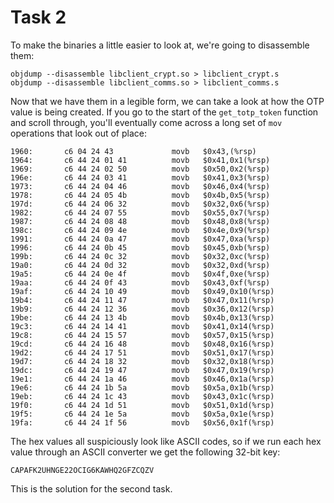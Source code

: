 # Task 2

To make the binaries a little easier to look at, we're going to disassemble them:
```
objdump --disassemble libclient_crypt.so > libclient_crypt.s
objdump --disassemble libclient_comms.so > libclient_comms.s
```
Now that we have them in a legible form, we can take a look at how the OTP value
is being created. If you go to the start of the `get_totp_token` function and scroll through,
you'll eventually come across a long set of `mov` operations that look out of place:
```
1960:       c6 04 24 43             movb   $0x43,(%rsp)
1964:       c6 44 24 01 41          movb   $0x41,0x1(%rsp)
1969:       c6 44 24 02 50          movb   $0x50,0x2(%rsp)
196e:       c6 44 24 03 41          movb   $0x41,0x3(%rsp)
1973:       c6 44 24 04 46          movb   $0x46,0x4(%rsp)
1978:       c6 44 24 05 4b          movb   $0x4b,0x5(%rsp)
197d:       c6 44 24 06 32          movb   $0x32,0x6(%rsp)
1982:       c6 44 24 07 55          movb   $0x55,0x7(%rsp)
1987:       c6 44 24 08 48          movb   $0x48,0x8(%rsp)
198c:       c6 44 24 09 4e          movb   $0x4e,0x9(%rsp)
1991:       c6 44 24 0a 47          movb   $0x47,0xa(%rsp)
1996:       c6 44 24 0b 45          movb   $0x45,0xb(%rsp)
199b:       c6 44 24 0c 32          movb   $0x32,0xc(%rsp)
19a0:       c6 44 24 0d 32          movb   $0x32,0xd(%rsp)
19a5:       c6 44 24 0e 4f          movb   $0x4f,0xe(%rsp)
19aa:       c6 44 24 0f 43          movb   $0x43,0xf(%rsp)
19af:       c6 44 24 10 49          movb   $0x49,0x10(%rsp)
19b4:       c6 44 24 11 47          movb   $0x47,0x11(%rsp)
19b9:       c6 44 24 12 36          movb   $0x36,0x12(%rsp)
19be:       c6 44 24 13 4b          movb   $0x4b,0x13(%rsp)
19c3:       c6 44 24 14 41          movb   $0x41,0x14(%rsp)
19c8:       c6 44 24 15 57          movb   $0x57,0x15(%rsp)
19cd:       c6 44 24 16 48          movb   $0x48,0x16(%rsp)
19d2:       c6 44 24 17 51          movb   $0x51,0x17(%rsp)
19d7:       c6 44 24 18 32          movb   $0x32,0x18(%rsp)
19dc:       c6 44 24 19 47          movb   $0x47,0x19(%rsp)
19e1:       c6 44 24 1a 46          movb   $0x46,0x1a(%rsp)
19e6:       c6 44 24 1b 5a          movb   $0x5a,0x1b(%rsp)
19eb:       c6 44 24 1c 43          movb   $0x43,0x1c(%rsp)
19f0:       c6 44 24 1d 51          movb   $0x51,0x1d(%rsp)
19f5:       c6 44 24 1e 5a          movb   $0x5a,0x1e(%rsp)
19fa:       c6 44 24 1f 56          movb   $0x56,0x1f(%rsp)
```
The hex values all suspiciously look like ASCII codes, so if we run each
hex value through an ASCII converter we get the following 32-bit key:
```
CAPAFK2UHNGE22OCIG6KAWHQ2GFZCQZV
```
This is the solution for the second task.
